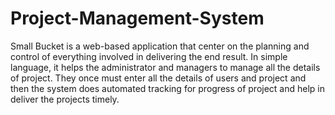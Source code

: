# Project-Management-System
Small Bucket is a web-based application that center on the planning and control of everything involved in delivering the end result. In simple language, it helps the administrator and managers to manage all the details of project. They once must enter all the details of users and project and then the system does automated tracking for progress of project and help in deliver the projects timely.
